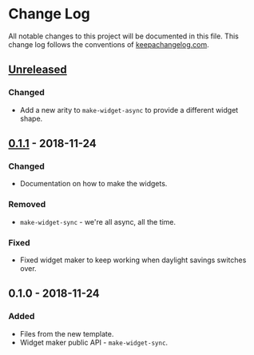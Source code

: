 # Change Log
All notable changes to this project will be documented in this file. This change log follows the conventions of [keepachangelog.com](http://keepachangelog.com/).

## [Unreleased]
### Changed
- Add a new arity to `make-widget-async` to provide a different widget shape.

## [0.1.1] - 2018-11-24
### Changed
- Documentation on how to make the widgets.

### Removed
- `make-widget-sync` - we're all async, all the time.

### Fixed
- Fixed widget maker to keep working when daylight savings switches over.

## 0.1.0 - 2018-11-24
### Added
- Files from the new template.
- Widget maker public API - `make-widget-sync`.

[Unreleased]: https://github.com/your-name/falconvert/compare/0.1.1...HEAD
[0.1.1]: https://github.com/your-name/falconvert/compare/0.1.0...0.1.1
